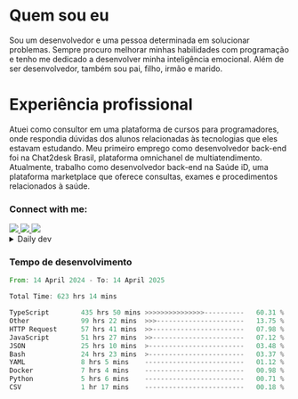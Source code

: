# Quem sou eu
Sou um desenvolvedor e uma pessoa determinada em solucionar problemas. Sempre procuro melhorar minhas habilidades com programação e tenho me dedicado a desenvolver minha inteligência emocional. Além de ser desenvolvedor, também sou pai, filho, irmão e marido.

# Experiência profissional
Atuei como consultor em uma plataforma de cursos para programadores, onde respondia dúvidas dos alunos relacionadas às tecnologias que eles estavam estudando.
Meu primeiro emprego como desenvolvedor back-end foi na Chat2desk Brasil, plataforma omnichanel de multiatendimento.
Atualmente, trabalho como desenvolvedor back-end na Saúde iD, uma plataforma marketplace que oferece consultas, exames e procedimentos relacionados à saúde.

### Connect with me:
<a href="https://www.linkedin.com/in/theusmoreira" target="_blank" >
<img src="https://img.shields.io/badge/linkedin-%230077B5.svg?&style=for-the-badge&logo=linkedin&logoColor=white ">
</a>
<a href="https://www.instagram.com/matheus.s.moreira/" target="_blank">
<img src="https://img.shields.io/badge/instagram-%23E4405F.svg?&style=for-the-badge&logo=instagram&logoColor=white">
</a>
<a href="mailto:matheussm301@gmail.com"  target="_blank">
<img src="https://img.shields.io/badge/gmail-%23E4405F.svg?&style=for-the-badge&logo=gmail&logoColor=white">
</a>


<details>
  <summary>Daily dev </summary>
<p>
  <a href="https://app.daily.dev/matheussantos"><img src="https://github.com/matheus-santos-moreira/matheus-santos-moreira/blob/master/devcard.svg" width="200" alt="Matheus Santos's Dev Card"/></a>
 </p>
</details>

<h3>Tempo de desenvolvimento</h3>

<!--START_SECTION:waka-->

```rust
From: 14 April 2024 - To: 14 April 2025

Total Time: 623 hrs 14 mins

TypeScript        435 hrs 50 mins >>>>>>>>>>>>>>>----------   60.31 %
Other             99 hrs 22 mins  >>>----------------------   13.75 %
HTTP Request      57 hrs 41 mins  >>-----------------------   07.98 %
JavaScript        51 hrs 27 mins  >>-----------------------   07.12 %
JSON              25 hrs 10 mins  >------------------------   03.48 %
Bash              24 hrs 23 mins  >------------------------   03.37 %
YAML              8 hrs 5 mins    -------------------------   01.12 %
Docker            7 hrs 4 mins    -------------------------   00.98 %
Python            5 hrs 6 mins    -------------------------   00.71 %
CSV               1 hr 17 mins    -------------------------   00.18 %
```

<!--END_SECTION:waka-->
